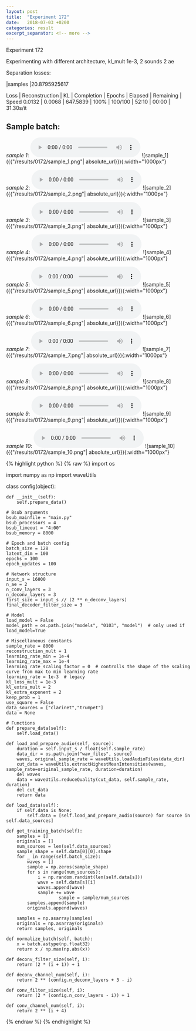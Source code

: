 ```yaml
---
layout: post
title:  "Experiment 172"
date:   2018-07-03 +0200
categories: result
excerpt_separator: <!-- more -->
---
```

Experiment 172

Experimenting with different architecture, kl_mult 1e-3, 2 sounds 2 ae

Separation losses:

|samples
|20.8795925617

Loss | Reconstruction | KL | Completion | Epochs | Elapsed | Remaining | Speed
0.0132 | 0.0068 | 647.5839 | 100% | 100/100 | 52:10 | 00:00 | 31.30s/it<!-- more -->

## **Sample batch**:
_sample 1_:
<audio src="/ResultsOverview/results/0172/sample_1.wav" controls preload></audio>
![sample_1]({{"/results/0172/sample_1.png"| absolute_url}}){:width="1000px"}

_sample 2_:
<audio src="/ResultsOverview/results/0172/sample_2.wav" controls preload></audio>
![sample_2]({{"/results/0172/sample_2.png"| absolute_url}}){:width="1000px"}

_sample 3_:
<audio src="/ResultsOverview/results/0172/sample_3.wav" controls preload></audio>
![sample_3]({{"/results/0172/sample_3.png"| absolute_url}}){:width="1000px"}

_sample 4_:
<audio src="/ResultsOverview/results/0172/sample_4.wav" controls preload></audio>
![sample_4]({{"/results/0172/sample_4.png"| absolute_url}}){:width="1000px"}

_sample 5_:
<audio src="/ResultsOverview/results/0172/sample_5.wav" controls preload></audio>
![sample_5]({{"/results/0172/sample_5.png"| absolute_url}}){:width="1000px"}

_sample 6_:
<audio src="/ResultsOverview/results/0172/sample_6.wav" controls preload></audio>
![sample_6]({{"/results/0172/sample_6.png"| absolute_url}}){:width="1000px"}

_sample 7_:
<audio src="/ResultsOverview/results/0172/sample_7.wav" controls preload></audio>
![sample_7]({{"/results/0172/sample_7.png"| absolute_url}}){:width="1000px"}

_sample 8_:
<audio src="/ResultsOverview/results/0172/sample_8.wav" controls preload></audio>
![sample_8]({{"/results/0172/sample_8.png"| absolute_url}}){:width="1000px"}

_sample 9_:
<audio src="/ResultsOverview/results/0172/sample_9.wav" controls preload></audio>
![sample_9]({{"/results/0172/sample_9.png"| absolute_url}}){:width="1000px"}

_sample 10_:
<audio src="/ResultsOverview/results/0172/sample_10.wav" controls preload></audio>
![sample_10]({{"/results/0172/sample_10.png"| absolute_url}}){:width="1000px"}


{% highlight python %}
{% raw %}
import os

import numpy as np
import waveUtils


class config(object):

	def __init__(self):
		self.prepare_data()

	# Bsub arguments
	bsub_mainfile = "main.py"
	bsub_processors = 4
	bsub_timeout = "4:00"
	bsub_memory = 8000

	# Epoch and batch config
	batch_size = 128
	latent_dim = 100
	epochs = 100
	epoch_updates = 100

	# Network structure
	input_s = 16000
	n_ae = 2
	n_conv_layers = 3
	n_deconv_layers = 3
	first_size = input_s // (2 ** n_deconv_layers)
	final_decoder_filter_size = 3

	# Model
	load_model = False
	model_path = os.path.join("models", "0103", "model")  # only used if load_model=True

	# Miscellaneous constants
	sample_rate = 8000
	reconstruction_mult = 1
	learning_rate_min = 1e-4
	learning_rate_max = 1e-4
	learning_rate_scaling_factor = 0  # controlls the shape of the scaling curve from max to min learning rate
	learning_rate = 1e-3  # legacy
	kl_loss_mult = 1e-3
	kl_extra_mult = 2
	kl_extra_exponent = 2
	keep_prob = 1
	use_square = False
	data_sources = ["clarinet","trumpet"]
	data = None

	# Functions
	def prepare_data(self):
		self.load_data()

	def load_and_prepare_audio(self, source):
		duration = self.input_s / float(self.sample_rate)
		data_dir = os.path.join("wav_files", source)
		waves, original_sample_rate = waveUtils.loadAudioFiles(data_dir)
		cut_data = waveUtils.extractHighestMeanIntensities(waves, sample_rate=original_sample_rate, duration=duration)
		del waves
		data = waveUtils.reduceQuality(cut_data, self.sample_rate, duration)
		del cut_data
		return data

	def load_data(self):
		if self.data is None:
			self.data = [self.load_and_prepare_audio(source) for source in self.data_sources]

	def get_training_batch(self):
		samples = []
		originals = []
		num_sources = len(self.data_sources)
		sample_shape = self.data[0][0].shape
		for _ in range(self.batch_size):
			waves = []
			sample = np.zeros(sample_shape)
			for s in range(num_sources):
				i = np.random.randint(len(self.data[s]))
				wave = self.data[s][i]
				waves.append(wave)
				sample += wave
                        sample = sample/num_sources
			samples.append(sample)
			originals.append(waves)

		samples = np.asarray(samples)
		originals = np.asarray(originals)
		return samples, originals

	def normalize_batch(self, batch):
		x = batch.astype(np.float32)
		return x / np.max(np.abs(x))

	def deconv_filter_size(self, i):
		return (2 * (i + 1)) + 1

	def deconv_channel_num(self, i):
		return 2 ** (config.n_deconv_layers + 3 - i)

	def conv_filter_size(self, i):
		return (2 * (config.n_conv_layers - i)) + 1

	def conv_channel_num(self, i):
		return 2 ** (i + 4)

{% endraw %}
{% endhighlight %}
